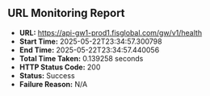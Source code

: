 ## URL Monitoring Report

- **URL:** https://api-gw1-prod1.fisglobal.com/gw/v1/health
- **Start Time:** 2025-05-22T23:34:57.300798
- **End Time:** 2025-05-22T23:34:57.440056
- **Total Time Taken:** 0.139258 seconds
- **HTTP Status Code:** 200
- **Status:** Success
- **Failure Reason:** N/A
